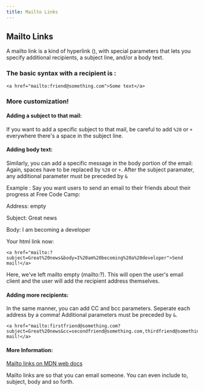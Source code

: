 ```yaml
---
title: Mailto Links
---
```

## Mailto Links

<!-- The article goes here, in GitHub-flavored Markdown. Feel free to add YouTube videos, images, and CodePen/JSBin embeds  -->

A mailto link is a kind of hyperlink (<a href=""></a>), with special parameters that lets you specify additional recipients, a subject line, and/or a body text.

### The basic syntax with a recipient is : 
    <a href="mailto:friend@something.com">Some text</a>

### More customization!

#### Adding a subject to that mail:

If you want to add a specific subject to that mail, be careful to add `%20` or `+` everywhere there's a space in the subject line.

#### Adding body text:

Similarly, you can add a specific message in the body portion of the email:
Again, spaces have to be replaced by `%20` or `+`.
After the subject paramater, any additional parameter must be preceded by `&`

Example : Say you want users to send an email to their friends about their progress at Free Code Camp:

Address: empty

Subject: Great news

Body: I am becoming a developer

Your html link now:

    <a href="mailto:?subject=Great%20news&body=I%20am%20becoming%20a%20developer">Send mail!</a>
    
Here, we've left mailto empty (mailto:?). This will open the user's email client and the user will add the recipient address themselves.

#### Adding more recipients:

In the same manner, you can add CC and bcc parameters. 
Seperate each address by a comma! 
Additional parameters must be preceded by `&`.

    <a href="mailto:firstfriend@something.com?subject=Great%20news&cc=secondfriend@something.com,thirdfriend@something.com&bcc=fourthfriend@something.com">Send mail!</a>

#### More Information:
<!-- Please add any articles you think might be helpful to read before writing the article -->
<a href='https://developer.mozilla.org/en-US/docs/Learn/HTML/Introduction_to_HTML/Creating_hyperlinks' target='_blank' rel='nofollow'>Mailto links on MDN web docs</a>


Mailto links are so that you can email someone. You can even include to, subject, body and so forth. 
